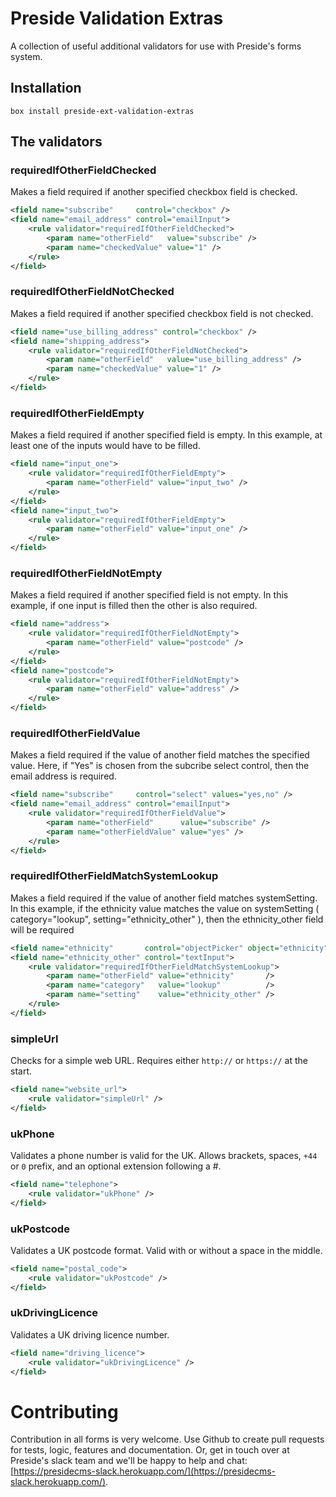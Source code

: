 # Preside Validation Extras

A collection of useful additional validators for use with Preside's forms system.


## Installation

```box install preside-ext-validation-extras```


## The validators

### requiredIfOtherFieldChecked

Makes a field required if another specified checkbox field is checked.

```xml
<field name="subscribe"     control="checkbox" />
<field name="email_address" control="emailInput">
	<rule validator="requiredIfOtherFieldChecked">
		<param name="otherField"   value="subscribe" />
		<param name="checkedValue" value="1" />
	</rule>
</field>
```

### requiredIfOtherFieldNotChecked

Makes a field required if another specified checkbox field is not checked.

```xml
<field name="use_billing_address" control="checkbox" />
<field name="shipping_address">
	<rule validator="requiredIfOtherFieldNotChecked">
		<param name="otherField"   value="use_billing_address" />
		<param name="checkedValue" value="1" />
	</rule>
</field>
```

### requiredIfOtherFieldEmpty

Makes a field required if another specified field is empty. In this example, at least one of the inputs would have to be filled.

```xml
<field name="input_one">
	<rule validator="requiredIfOtherFieldEmpty">
		<param name="otherField" value="input_two" />
	</rule>
</field>
<field name="input_two">
	<rule validator="requiredIfOtherFieldEmpty">
		<param name="otherField" value="input_one" />
	</rule>
</field>
```

### requiredIfOtherFieldNotEmpty

Makes a field required if another specified field is not empty. In this example, if one input is filled then the other is also required.

```xml
<field name="address">
	<rule validator="requiredIfOtherFieldNotEmpty">
		<param name="otherField" value="postcode" />
	</rule>
</field>
<field name="postcode">
	<rule validator="requiredIfOtherFieldNotEmpty">
		<param name="otherField" value="address" />
	</rule>
</field>
```

### requiredIfOtherFieldValue

Makes a field required if the value of another field matches the specified value. Here, if "Yes" is chosen from the subcribe select control, then the email address is required.

```xml
<field name="subscribe"     control="select" values="yes,no" />
<field name="email_address" control="emailInput">
	<rule validator="requiredIfOtherFieldValue">
		<param name="otherField"      value="subscribe" />
		<param name="otherFieldValue" value="yes" />
	</rule>
</field>
```

### requiredIfOtherFieldMatchSystemLookup
Makes a field required if the value of another field matches systemSetting. In this example, if the ethnicity  value matches the value on systemSetting ( category="lookup", setting="ethnicity_other" ), then the ethnicity_other field will be required
```xml
<field name="ethnicity"       control="objectPicker" object="ethnicity" />
<field name="ethnicity_other" control="textInput">
	<rule validator="requiredIfOtherFieldMatchSystemLookup">
		<param name="otherField" value="ethnicity"       />
		<param name="category"   value="lookup"          />
		<param name="setting"    value="ethnicity_other" />
	</rule>
</field>
```


### simpleUrl

Checks for a simple web URL. Requires either `http://` or `https://` at the start.

```xml
<field name="website_url">
	<rule validator="simpleUrl" />
</field>
```

### ukPhone

Validates a phone number is valid for the UK. Allows brackets, spaces, `+44` or `0` prefix, and an optional extension following a #.

```xml
<field name="telephone">
	<rule validator="ukPhone" />
</field>
```

### ukPostcode

Validates a UK postcode format. Valid with or without a space in the middle.

```xml
<field name="postal_code">
	<rule validator="ukPostcode" />
</field>
```

### ukDrivingLicence

Validates a UK driving licence number.

```xml
<field name="driving_licence">
	<rule validator="ukDrivingLicence" />
</field>
```


# Contributing

Contribution in all forms is very welcome. Use Github to create pull requests for tests, logic, features and documentation. Or, get in touch over at Preside's slack team and we'll be happy to help and chat: [https://presidecms-slack.herokuapp.com/](https://presidecms-slack.herokuapp.com/).